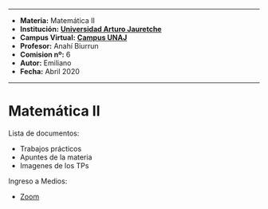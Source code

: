 
---
- **Materia:** Matemática II
- **Institución:** __[Universidad Arturo Jauretche](https://www.unaj.edu.ar/)__
- **Campus Virtual:** __[Campus UNAJ](https://campus.unaj.edu.ar/)__
- **Profesor:** Anahí Biurrun
- **Comision nº:** 6
- **Autor:** Emiliano
- **Fecha:** Abril 2020
---

# Matemática II

Lista de documentos:
+ Trabajos prácticos
+ Apuntes de la materia
+ Imagenes de los TPs

Ingreso a Medios:
* [Zoom](https://us02web.zoom.us/j/87037828817)
